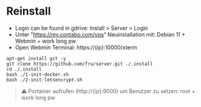 # Reinstall
- Login can be found in gdrive: Install > Server > Login
- Unter "https://my.contabo.com/vps" Neuinstallation mit: Debian 11 + Webmin + work long pw
- Open Webmin Terminal: https://{ip}:10000/xterm
```
apt-get install git -y
git clone https://github.com/fru/server.git ./.install
cd ./.install
bash ./1-init-docker.sh
bash ./2-init-letsencrypt.sh
```
> :warning: Portainer aufrufen (http://{ip}:9000) um Benutzer zu setzen: root + work long pw
